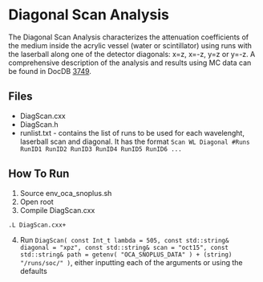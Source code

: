 Diagonal Scan Analysis
=====================

The Diagonal Scan Analysis characterizes the attenuation coefficients of the medium inside the acrylic vessel (water or scintillator) using runs with the laserball along one of the detector diagonals: x=z, x=-z, y=z or y=-z. A comprehensive description of the analysis and results using MC data can be found in DocDB [3749](https://www.snolab.ca/snoplus/private/DocDB/cgi/ShowDocument?docid=3749).

Files
---------------------

* DiagScan.cxx
* DiagScan.h
* runlist.txt - contains the list of runs to be used for each wavelenght, laserball scan and diagonal. It has the format `Scan WL Diagonal #Runs RunID1 RunID2 RunID3 RunID4 RunID5 RunID6 ...`

How To Run
--------------------

1) Source env_oca_snoplus.sh
2) Open root
3) Compile DiagScan.cxx

  `.L DiagScan.cxx+`

4) Run `DiagScan( const Int_t lambda = 505, const std::string& diagonal = "xpz", const std::string& scan = "oct15", const std::string& path = getenv( "OCA_SNOPLUS_DATA" ) + (string) "/runs/soc/" )`, either inputting each of the arguments or using the defaults